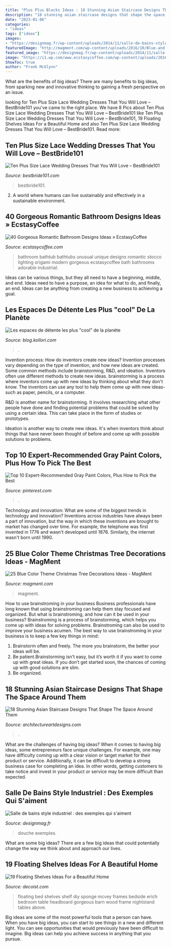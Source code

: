 ```yaml
---
title: "Plus Plus Blocks Ideas : 18 Stunning Asian Staircase Designs That Shape The Space Around Them"
description: "18 stunning asian staircase designs that shape the space around them"
date: "2023-01-06"
categories:
- "ideas"
tags: ["ideas"]
images:
- "https://designmag.fr/wp-content/uploads/2014/11/salle-de-bains-style-industriel-douche-cabine.jpg"
featuredImage: "http://magment.com/wp-content/uploads/2016/10/Blue-and-Purple-Christmas-Tree.jpg"
featured_image: "https://designmag.fr/wp-content/uploads/2014/11/salle-de-bains-style-industriel-douche-cabine.jpg"
image: "https://i1.wp.com/www.ecstasycoffee.com/wp-content/uploads/2016/10/modern-Romantic-bathroom-ideas.jpg?resize=550%2C778"
ShowToc: true
author: "Frank McGlynn"
---
```



What are the benefits of big ideas?
There are many benefits to big ideas, from sparking new and innovative thinking to gaining a fresh perspective on an issue.

	

		
looking for Ten Plus Size Lace Wedding Dresses That You Will Love – BestBride101 you've came to the right place. We have 8 Pics about Ten Plus Size Lace Wedding Dresses That You Will Love – BestBride101 like Ten Plus Size Lace Wedding Dresses That You Will Love – BestBride101, 19 Floating Shelves Ideas For a Beautiful Home and also Ten Plus Size Lace Wedding Dresses That You Will Love – BestBride101. Read more:
		
    
## Ten Plus Size Lace Wedding Dresses That You Will Love – BestBride101

<img loading=lazy src="http://www.bestbride101.com/wp-content/uploads/2013/08/vintage-wedding-dresses-plus-size.jpg" onerror="this.onerror=null;this.src='https://tse2.mm.bing.net/th?id=OIP.CuW5j4Cdi0qFKXA9wk4UOQHaKG&amp;pid=15.1';" alt="Ten Plus Size Lace Wedding Dresses That You Will Love – BestBride101">

_Source: bestbride101.com_

>bestbride101. 

	

2. A world where humans can live sustainably and effectively in a sustainable environment. 

    
## 40 Gorgeous Romantic Bathroom Designs Ideas » EcstasyCoffee

<img loading=lazy src="https://i1.wp.com/www.ecstasycoffee.com/wp-content/uploads/2016/10/modern-Romantic-bathroom-ideas.jpg?resize=550%2C778" onerror="this.onerror=null;this.src='https://tse2.mm.bing.net/th?id=OIP.cUXK2aiodd7gOYv0WD7pZwHaKe&amp;pid=15.1';" alt="40 Gorgeous Romantic Bathroom Designs Ideas » EcstasyCoffee">

_Source: ecstasycoffee.com_

>bathroom bathtub bathtubs unusual unique designs romantic stocco lighting origami modern gorgeous ecstasycoffee bath bathrooms adorable industrial. 

	

Ideas can be various things, but they all need to have a beginning, middle, and end. Ideas need to have a purpose, an idea for what to do, and finally, an end. Ideas can be anything from creating a new business to achieving a goal.

    
## Les Espaces De Détente Les Plus &quot;cool&quot; De La Planète

<img loading=lazy src="http://blog.kollori.com/wp-content/uploads/2014/06/bureaux_twitter.jpg" onerror="this.onerror=null;this.src='https://tse4.mm.bing.net/th?id=OIP.Zzyf6bcTesLK_OObQuIJtgHaE7&amp;pid=15.1';" alt="Les espaces de détente les plus &quot;cool&quot; de la planète">

_Source: blog.kollori.com_

>. 

	

Invention process: How do inventors create new ideas?
Invention processes vary depending on the type of invention, and how new ideas are created. Some common methods include brainstorming, R&D, and ideation. Inventors often use different methods to create new ideas.
 brainstorming is a process where inventors come up with new ideas by thinking about what they don't know. The inventors can use any tool to help them come up with new ideas- such as paper, pencils, or a computer.

R&D is another name for brainstorming. It involves researching what other people have done and finding potential problems that could be solved by using a certain idea. This can take place in the form of studies or prototypes.

Ideation is another way to create new ideas. It's when inventors think about things that have never been thought of before and come up with possible solutions to problems.

    
## Top 10 Expert-Recommended Gray Paint Colors, Plus How To Pick The Best

<img loading=lazy src="https://i.pinimg.com/736x/b9/6e/19/b96e1978bb56838ce5743eb60f3a4464.jpg" onerror="this.onerror=null;this.src='https://tse4.mm.bing.net/th?id=OIP.VPQjCne_EbeIAqOfILhd0AHaKd&amp;pid=15.1';" alt="Top 10 Expert-Recommended Gray Paint Colors, Plus How to Pick the Best">

_Source: pinterest.com_

>. 

	

Technology and innovation: What are some of the biggest trends in technology and innovation?
Inventions across industries have always been a part of innovation, but the way in which these inventions are brought to market has changed over time. For example, the telephone was first invented in 1776 and wasn't developed until 1876. Similarly, the internet wasn't born until 1990.

    
## 25 Blue Color Theme Christmas Tree Decorations Ideas - MagMent

<img loading=lazy src="http://magment.com/wp-content/uploads/2016/10/Blue-and-Purple-Christmas-Tree.jpg" onerror="this.onerror=null;this.src='https://tse1.mm.bing.net/th?id=OIP.23q8GL4mW0OLjUpZT8MKjwHaKM&amp;pid=15.1';" alt="25 Blue Color Theme Christmas Tree Decorations Ideas - MagMent">

_Source: magment.com_

>magment. 

	

How to use brainstroming in your business
Business professionals have long known that using brainstroming can help them stay focused and organized. But what is brainstroming, and how can it be used in your business? Brainstroming is a process of brainstorming, which helps you come up with ideas for solving problems. Brainstroming can also be used to improve your business acumen. 
The best way to use brainstroming in your business is to keep a few key things in mind: 
1) Brainstorm often and freely. The more you brainstorm, the better your ideas will be. 
2) Be patient.Brainstorming isn’t easy, but it’s worth it if you want to come up with great ideas. If you don’t get started soon, the chances of coming up with good solutions are slim. 
3) Be organized.

    
## 18 Stunning Asian Staircase Designs That Shape The Space Around Them

<img loading=lazy src="https://www.architectureartdesigns.com/wp-content/uploads/2017/11/18-Stunning-Asian-Staircase-Designs-That-Shape-The-Space-Around-Them-10-630x881.jpg" onerror="this.onerror=null;this.src='https://tse3.mm.bing.net/th?id=OIP.Qi1vKL4oDBh1QE2Kw5VN_QHaKW&amp;pid=15.1';" alt="18 Stunning Asian Staircase Designs That Shape The Space Around Them">

_Source: architectureartdesigns.com_

>. 

	

What are the challenges of having big ideas?
When it comes to having big ideas, some entrepreneurs face unique challenges. For example, one may have difficulty coming up with a clear vision or target market for their product or service. Additionally, it can be difficult to develop a strong business case for completing an idea. In other words, getting customers to take notice and invest in your product or service may be more difficult than expected.

    
## Salle De Bains Style Industriel : Des Exemples Qui S&#039;aiment

<img loading=lazy src="https://designmag.fr/wp-content/uploads/2014/11/salle-de-bains-style-industriel-douche-cabine.jpg" onerror="this.onerror=null;this.src='https://tse1.mm.bing.net/th?id=OIP.dfCmKFswTLphvwTo-LDiiQHaJ_&amp;pid=15.1';" alt="Salle de bains style industriel : des exemples qui s&#039;aiment">

_Source: designmag.fr_

>douche exemples. 

	

What are some big ideas?
There are a few big ideas that could potentially change the way we think about and approach our lives.

    
## 19 Floating Shelves Ideas For A Beautiful Home

<img loading=lazy src="http://cdn.decoist.com/wp-content/uploads/2014/05/bedside-table-floating-shelf.jpg" onerror="this.onerror=null;this.src='https://tse2.mm.bing.net/th?id=OIP.OIteDyTin1GJJBIYmBvUNwHaJ4&amp;pid=15.1';" alt="19 Floating Shelves Ideas For a Beautiful Home">

_Source: decoist.com_

>floating bed shelves shelf diy sponge mcvey frames bedside erich bedroom table headboard gorgeous barn wood frame nightstand tables above. 

	

Big ideas are some of the most powerful tools that a person can have. When you have big ideas, you can start to see things in a new and different light. You can see opportunities that would previously have been difficult to imagine. Big ideas can help you achieve success in anything that you pursue.

